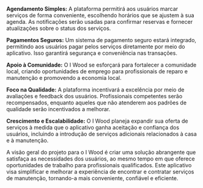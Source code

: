 **Agendamento Simples:** A plataforma permitirá aos usuários marcar serviços de forma conveniente, escolhendo horários que se ajustem à sua agenda. As notificações serão usadas para confirmar reservas e fornecer atualizações sobre o status dos serviços.

  

**Pagamentos Seguros:** Um sistema de pagamento seguro estará integrado, permitindo aos usuários pagar pelos serviços diretamente por meio do aplicativo. Isso garantirá segurança e conveniência nas transações.

  

**Apoio à Comunidade:** O I Wood se esforçará para fortalecer a comunidade local, criando oportunidades de emprego para profissionais de reparo e manutenção e promovendo a economia local.

  

**Foco na Qualidade:** A plataforma incentivará a excelência por meio de avaliações e feedback dos usuários. Profissionais competentes serão recompensados, enquanto aqueles que não atenderem aos padrões de qualidade serão incentivados a melhorar.

  

**Crescimento e Escalabilidade:** O I Wood planeja expandir sua oferta de serviços à medida que o aplicativo ganha aceitação e confiança dos usuários, incluindo a introdução de serviços adicionais relacionados à casa e à manutenção.

  

A visão geral do projeto para o I Wood é criar uma solução abrangente que satisfaça as necessidades dos usuários, ao mesmo tempo em que oferece oportunidades de trabalho para profissionais qualificados. Este aplicativo visa simplificar e melhorar a experiência de encontrar e contratar serviços de manutenção, tornando-a mais conveniente, confiável e eficiente.
